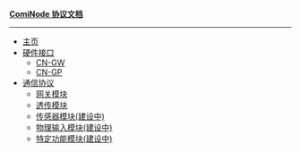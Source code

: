<!-- _sidebar.md -->



**[ComiNode 协议文档](docs/mesh_uart/index.md)**

---

  - [主页](docs/mesh_uart/index.md)
  - [硬件接口](#)
      - [CN-GW](docs/mesh_uart/CN-GW-hw.md)
      - [CN-GP](docs/mesh_uart/CN-GP-hw.md)
  - [通信协议](docs/mesh_uart/protocol.md)
	+ [网关模块](docs/mesh_uart/gateway.md)
	+ [透传模块](docs/mesh_uart/transmission.md)
	+ [传感器模块(建设中)]()
	+ [物理输入模块(建设中)]()
	+ [特定功能模块(建设中)]()

